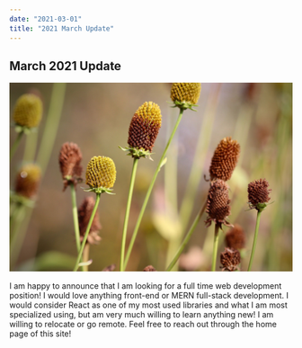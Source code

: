 ```yaml
---
date: "2021-03-01"
title: "2021 March Update"
---
```


## March 2021 Update

![sunflowers](./images/march.jpg)

I am happy to announce that I am looking for a full time web development position! I would love anything front-end or MERN full-stack development. I would consider React as one of my most used libraries and what I am most specialized using, but am very much willing to learn anything new! I am willing to relocate or go remote. Feel free to reach out through the home page of this site!
